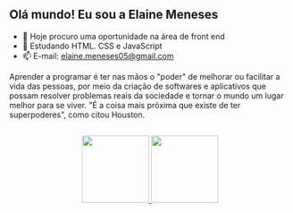 ## Olá mundo! Eu sou a Elaine Meneses

- 🔭 Hoje procuro uma oportunidade na área de front end
- 🌱 Estudando HTML. CSS e JavaScript
- 📫 E-mail: elaine.meneses05@gmail.com

Aprender a programar é ter nas mãos o "poder" de melhorar ou facilitar a vida das pessoas, por meio da criação de softwares e aplicativos que possam resolver problemas reais da sociedade e tornar o mundo um lugar melhor para se viver. "É a coisa mais próxima que existe de ter superpoderes", como citou Houston.

##

<div align="center">
  <a href="https://github.com/ElaineMeneses">
  <img height="120em" src="https://github-readme-stats.vercel.app/api?username=ElaineMeneses&show_icons=true&theme=dracula&include_all_commits=true&count_private=true"/>
  <img height="120em" src="https://github-readme-stats.vercel.app/api/top-langs/?username=ElaineMeneses&layout=compact&langs_count=7&theme=dracula"/>
  
    
</div>


